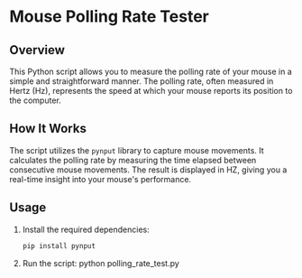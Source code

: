 # Mouse Polling Rate Tester

## Overview

This Python script allows you to measure the polling rate of your mouse in a simple and straightforward manner. The polling rate, often measured in Hertz (Hz), represents the speed at which your mouse reports its position to the computer.

## How It Works

The script utilizes the `pynput` library to capture mouse movements. It calculates the polling rate by measuring the time elapsed between consecutive mouse movements. The result is displayed in HZ, giving you a real-time insight into your mouse's performance.

## Usage

1. Install the required dependencies:

   ```bash
   pip install pynput
2. Run the script:
  python polling_rate_test.py


